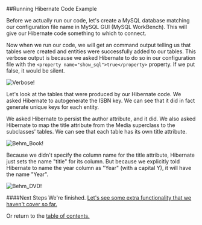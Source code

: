 ##Running Hibernate Code Example

Before we actually run our code, let's create a MySQL database matching our configuration
file name in MySQL GUI (MySQL WorkBench). This will give our Hibernate code something
to which to connect. 

Now when we run our code, we will get an command output telling us that tables were
created and entities were successfully added to our tables. This verbose output
is because we asked Hibernate to do so in our configuration file with the 
```<property name="show_sql">true</property>``` property. If we put false, it would be
silent.

![Verbose!](https://github.com/trekbaum/present/blob/master/orm/resourses/verbose.png "Verbose")

Let's look at the tables that were produced by our Hibernate code. We asked Hibernate
to autogenerate the ISBN key. We can see that it did in fact generate unique keys for
each entity.

We asked Hibernate to persist the author attribute, and it did. We also asked Hibernate
to map the title attribute from the Media superclass to the subclasses' tables.
We can see that each table has its own title attribute.

![Behm_Book!](https://github.com/trekbaum/present/blob/master/orm/resourses/behm_book.png "Behm_Book")

Because we didn't specify the column name for the title attribute, Hibernate just sets the name "title"
for its column. But because we explicitly told Hibernate to name the year column as "Year"
(with a capital Y), it will have the name "Year".

![Behm_DVD!](https://github.com/trekbaum/present/blob/master/orm/resourses/behm_dvd.png "Behm_DVD")

####Next Steps
We're finished. [Let's see some extra functionality that we haven't cover so far.](https://github.com/trekbaum/present/blob/master/orm/extra.md)

Or return to the [table of contents.](https://github.com/trekbaum/present/blob/master/orm/README.md)
